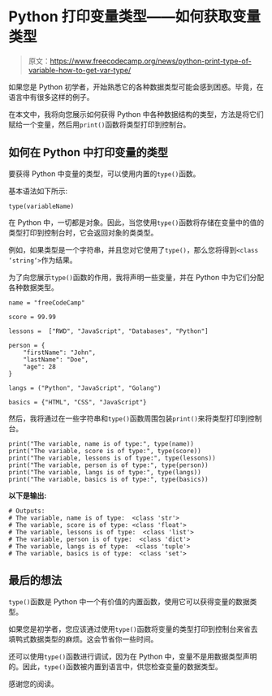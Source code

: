 # Python 打印变量类型——如何获取变量类型

> 原文：<https://www.freecodecamp.org/news/python-print-type-of-variable-how-to-get-var-type/>

如果您是 Python 初学者，开始熟悉它的各种数据类型可能会感到困惑。毕竟，在语言中有很多这样的例子。

在本文中，我将向您展示如何获得 Python 中各种数据结构的类型，方法是将它们赋给一个变量，然后用`print()`函数将类型打印到控制台。

## 如何在 Python 中打印变量的类型

要获得 Python 中变量的类型，可以使用内置的`type()`函数。

基本语法如下所示:

```
type(variableName) 
```

在 Python 中，一切都是对象。因此，当您使用`type()`函数将存储在变量中的值的类型打印到控制台时，它会返回对象的类类型。

例如，如果类型是一个字符串，并且您对它使用了`type()`，那么您将得到`<class ‘string‘>`作为结果。

为了向您展示`type()`函数的作用，我将声明一些变量，并在 Python 中为它们分配各种数据类型。

```
name = "freeCodeCamp"

score = 99.99

lessons =  ["RWD", "JavaScript", "Databases", "Python"]

person = {
    "firstName": "John",
    "lastName": "Doe",
    "age": 28
}

langs = ("Python", "JavaScript", "Golang")

basics = {"HTML", "CSS", "JavaScript"} 
```

然后，我将通过在一些字符串和`type()`函数周围包装`print()`来将类型打印到控制台。

```
print("The variable, name is of type:", type(name))
print("The variable, score is of type:", type(score))
print("The variable, lessons is of type:", type(lessons))
print("The variable, person is of type:", type(person))
print("The variable, langs is of type:", type(langs))
print("The variable, basics is of type:", type(basics)) 
```

**以下是输出:**

```
# Outputs:
# The variable, name is of type:  <class 'str'>
# The variable, score is of type: <class 'float'>  
# The variable, lessons is of type:  <class 'list'>
# The variable, person is of type:  <class 'dict'> 
# The variable, langs is of type:  <class 'tuple'> 
# The variable, basics is of type:  <class 'set'> 
```

## 最后的想法

`type()`函数是 Python 中一个有价值的内置函数，使用它可以获得变量的数据类型。

如果您是初学者，您应该通过使用`type()`函数将变量的类型打印到控制台来省去填鸭式数据类型的麻烦。这会节省你一些时间。

还可以使用`type()`函数进行调试，因为在 Python 中，变量不是用数据类型声明的。因此，`type()`函数被内置到语言中，供您检查变量的数据类型。

感谢您的阅读。
